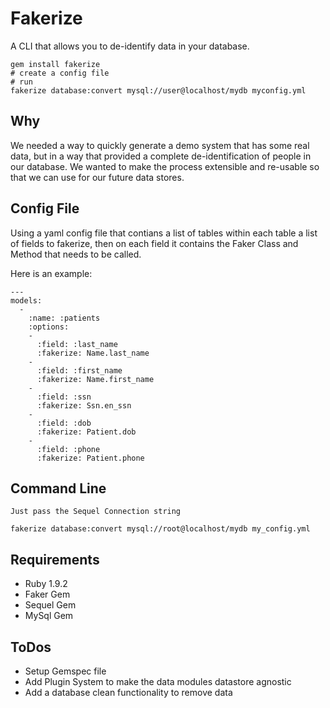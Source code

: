 # Fakerize

A CLI that allows you to de-identify data in your database.

    gem install fakerize
    # create a config file
    # run
    fakerize database:convert mysql://user@localhost/mydb myconfig.yml


## Why

We needed a way to quickly generate a demo system that has some real
data, but in a way that provided a complete de-identification of people
in our database.  We wanted to make the process extensible and re-usable
so that we can use for our future data stores.



## Config File

Using a yaml config file that contians a list of tables
within each table a list of fields to fakerize, then on each field it
contains the Faker Class and Method that needs to be called.

Here is an example:

    ---
    models:
      - 
        :name: :patients
        :options:
        - 
          :field: :last_name
          :fakerize: Name.last_name
        -
          :field: :first_name
          :fakerize: Name.first_name
        -
          :field: :ssn
          :fakerize: Ssn.en_ssn
        -
          :field: :dob
          :fakerize: Patient.dob
        - 
          :field: :phone
          :fakerize: Patient.phone

## Command Line

    Just pass the Sequel Connection string

    fakerize database:convert mysql://root@localhost/mydb my_config.yml
    

## Requirements

* Ruby 1.9.2
* Faker Gem
* Sequel Gem
* MySql Gem


## ToDos

* Setup Gemspec file
* Add Plugin System to make the data modules datastore agnostic
* Add a database clean functionality to remove data




